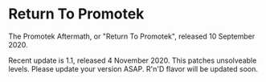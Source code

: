 # Return To Promotek
The Promotek Aftermath, or "Return To Promotek", released 10 September 2020.

Recent update is 1.1, released 4 November 2020. This patches unsolveable levels. Please update your version ASAP. R'n'D flavor will be updated soon.
